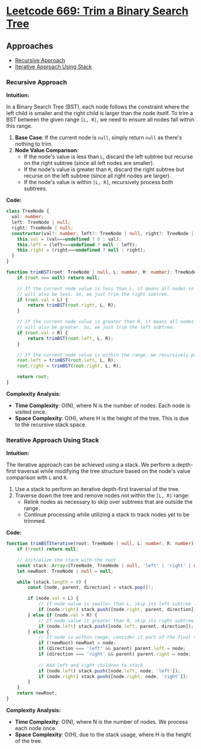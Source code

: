 # [Leetcode 669: Trim a Binary Search Tree](https://leetcode.com/problems/trim-a-binary-search-tree/)

## Approaches
- [Recursive Approach](#recursive-approach)
- [Iterative Approach Using Stack](#iterative-approach-using-stack)

### Recursive Approach

**Intuition:**

In a Binary Search Tree (BST), each node follows the constraint where the left child is smaller and the right child is larger than the node itself. To trim a BST between the given range `[L, R]`, we need to ensure all nodes fall within this range.

1. **Base Case**: If the current node is `null`, simply return `null` as there's nothing to trim.
2. **Node Value Comparison**:
    - If the node's value is less than `L`, discard the left subtree but recurse on the right subtree (since all left nodes are smaller).
    - If the node's value is greater than `R`, discard the right subtree but recurse on the left subtree (since all right nodes are larger).
    - If the node's value is within `[L, R]`, recursively process both subtrees.

**Code:**

```typescript
class TreeNode {
  val: number;
  left: TreeNode | null;
  right: TreeNode | null;
  constructor(val?: number, left?: TreeNode | null, right?: TreeNode | null) {
    this.val = (val===undefined ? 0 : val);
    this.left = (left===undefined ? null : left);
    this.right = (right===undefined ? null : right);
  }
}

function trimBST(root: TreeNode | null, L: number, R: number): TreeNode | null {
    if (root === null) return null;

    // If the current node value is less than L, it means all nodes in the left subtree
    // will also be less. So, we just trim the right subtree.
    if (root.val < L) {
        return trimBST(root.right, L, R);
    }

    // If the current node value is greater than R, it means all nodes in the right subtree
    // will also be greater. So, we just trim the left subtree.
    if (root.val > R) {
        return trimBST(root.left, L, R);
    }

    // If the current node value is within the range, we recursively process both subtrees
    root.left = trimBST(root.left, L, R);
    root.right = trimBST(root.right, L, R);

    return root;
}
```

**Complexity Analysis:**

- **Time Complexity**: O(N), where N is the number of nodes. Each node is visited once.
- **Space Complexity**: O(H), where H is the height of the tree. This is due to the recursive stack space.

### Iterative Approach Using Stack

**Intuition:**

The iterative approach can be achieved using a stack. We perform a depth-first traversal while modifying the tree structure based on the node's value comparison with `L` and `R`.

1. Use a stack to perform an iterative depth-first traversal of the tree.
2. Traverse down the tree and remove nodes not within the `[L, R]` range:
    - Relink nodes as necessary to skip over subtrees that are outside the range.
    - Continue processing while utilizing a stack to track nodes yet to be trimmed.

**Code:**

```typescript
function trimBSTIterative(root: TreeNode | null, L: number, R: number): TreeNode | null {
    if (!root) return null;

    // Initialize the stack with the root
    const stack: Array<[TreeNode, TreeNode | null, 'left' | 'right' | null]> = [[root, null, null]];
    let newRoot: TreeNode | null = null;

    while (stack.length > 0) {
        const [node, parent, direction] = stack.pop()!;

        if (node.val < L) {
            // If node value is smaller than L, skip its left subtree
            if (node.right) stack.push([node.right, parent, direction]);
        } else if (node.val > R) {
            // If node value is greater than R, skip its right subtree
            if (node.left) stack.push([node.left, parent, direction]);
        } else {
            // If node is within range, consider it part of the final tree
            if (!newRoot) newRoot = node;
            if (direction === 'left' && parent) parent.left = node;
            if (direction === 'right' && parent) parent.right = node;
            
            // Add left and right children to stack
            if (node.left) stack.push([node.left, node, 'left']);
            if (node.right) stack.push([node.right, node, 'right']);
        }
    }
    return newRoot;
}
```

**Complexity Analysis:**

- **Time Complexity**: O(N), where N is the number of nodes. We process each node once.
- **Space Complexity**: O(H), due to the stack usage, where H is the height of the tree.

